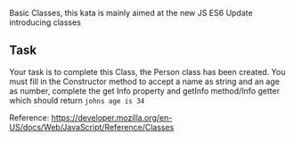 Basic Classes, this kata is mainly aimed at the new JS ES6 Update introducing classes

## Task
Your task is to complete this Class, the Person class has been created. You must fill in the Constructor method to accept a name as string and an age as number, complete the get Info property and getInfo method/Info getter which should return `johns age is 34`

Reference: https://developer.mozilla.org/en-US/docs/Web/JavaScript/Reference/Classes